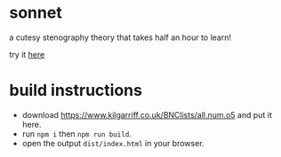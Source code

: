 # sonnet
a cutesy stenography theory that takes half an hour to learn!

try it [here](http://lynn.github.io/sonnet)

# build instructions
* download https://www.kilgarriff.co.uk/BNClists/all.num.o5 and put it here.
* run `npm i` then `npm run build`.
* open the output `dist/index.html` in your browser.
